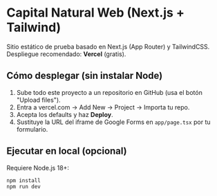 # Capital Natural Web (Next.js + Tailwind)

Sitio estático de prueba basado en Next.js (App Router) y TailwindCSS.
Despliegue recomendado: **Vercel** (gratis).

## Cómo desplegar (sin instalar Node)
1. Sube todo este proyecto a un repositorio en GitHub (usa el botón "Upload files").
2. Entra a vercel.com → Add New → Project → Importa tu repo.
3. Acepta los defaults y haz **Deploy**.
4. Sustituye la URL del iframe de Google Forms en `app/page.tsx` por tu formulario.

## Ejecutar en local (opcional)
Requiere Node.js 18+:
```bash
npm install
npm run dev
```
